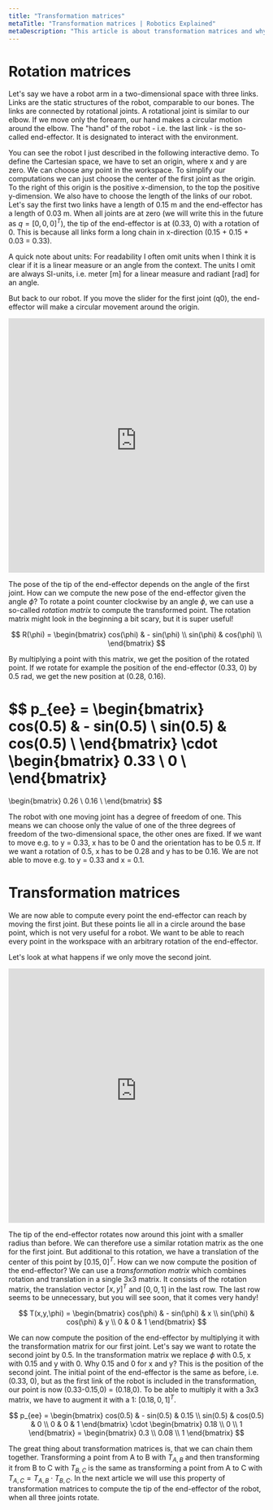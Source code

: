 ```yaml
---
title: "Transformation matrices"
metaTitle: "Transformation matrices | Robotics Explained"
metaDescription: "This article is about transformation matrices and why they are important in robotics."
---
```


# Rotation matrices

Let's say we have a robot arm in a two-dimensional space with three links. Links are the static structures of the robot, comparable to our bones. The links are connected by rotational joints. A rotational joint is similar to our elbow. If we move only the forearm, our hand makes a circular motion around the elbow. The "hand" of the robot - i.e. the last link - is the so-called end-effector. It is designated to interact with the environment.

You can see the robot I just described in the following interactive demo. To define the Cartesian space, we have to set an origin, where x and y are zero. We can choose any point in the workspace. To simplify our computations we can just choose the center of the first joint as the origin. To the right of this origin is the positive x-dimension, to the top the positive y-dimension. We also have to choose the length of the links of our robot. Let's say the first two links have a length of 0.15 m and the end-effector has a length of 0.03 m. When all joints are at zero (we will write this in the future as $q = [0,0,0]^T$), the tip of the end-effector is at (0.33, 0) with a rotation of 0. This is because all links form a long chain in x-direction (0.15 + 0.15 + 0.03 = 0.33).

A quick note about units: For readability I often omit units when I think it is clear if it is a linear measure or an angle from the context. The units I omit are always SI-units, i.e. meter [m] for a linear measure and radiant [rad] for an angle.

But back to our robot. If you move the slider for the first joint (q0), the end-effector will make a circular movement around the origin.

<iframe src="https://kinematics.robotics-explained.com?q1=0&q2=0" title="Robot Kinematics" width="100%" height="500" frameborder="0"></iframe>

The pose of the tip of the end-effector depends on the angle of the first joint. How can we compute the new pose of the end-effector given the angle $\phi$? To rotate a point counter clockwise by an angle $\phi$, we can use a so-called *rotation matrix* to compute the transformed point. The rotation matrix might look in the beginning a bit scary, but it is super useful!

$$
R(\phi) = \begin{bmatrix}
cos(\phi) & - sin(\phi) \\
sin(\phi) & cos(\phi) \\
\end{bmatrix}
$$

By multiplying a point with this matrix, we get the position of the rotated point. If we rotate for example the position of the end-effector (0.33, 0) by 0.5 rad, we get the new position at (0.28, 0.16).

$$
p_{ee} = \begin{bmatrix}
cos(0.5) & - sin(0.5) \\
sin(0.5) & cos(0.5) \\
\end{bmatrix}
\cdot
\begin{bmatrix}
0.33 \\
0 \\
\end{bmatrix}
 =
\begin{bmatrix}
0.26 \\
0.16 \\
\end{bmatrix}
$$

The robot with one moving joint has a degree of freedom of one. This means we can choose only the value of one of the three degrees of freedom of the two-dimensional space, the other ones are fixed. If we want to move e.g. to y = 0.33, x has to be 0 and the orientation has to be 0.5 $\pi$. If we want a rotation of 0.5, x has to be 0.28 and y has to be 0.16. We are not able to move e.g. to y = 0.33 and x = 0.1.

# Transformation matrices

We are now able to compute every point the end-effector can reach by moving the first joint. But these points lie all in a circle around the base point, which is not very useful for a robot. We want to be able to reach every point in the workspace with an arbitrary rotation of the end-effector.

Let's look at what happens if we only move the second joint.

<iframe src="https://kinematics.robotics-explained.com?q0=0&q2=0" title="Robot Kinematics" width="100%" height="500" frameborder="0"></iframe>

The tip of the end-effector rotates now around this joint with a smaller radius than before. We can therefore use a similar rotation matrix as the one for the first joint. But additional to this rotation, we have a translation of the center of this point by $[0.15,0]^T$. How can we now compute the position of the end-effector? We can use a *transformation matrix* which combines rotation and translation in a single 3x3 matrix. It consists of the rotation matrix, the translation vector $[x,y]^T$ and $[0,0,1]$ in the last row. The last row seems to be unnecessary, but you will see soon, that it comes very handy!

$$
T(x,y,\phi)
= \begin{bmatrix}
cos(\phi) & - sin(\phi) & x \\
sin(\phi) & cos(\phi) & y \\
0 & 0 & 1
\end{bmatrix}
$$

We can now compute the position of the end-effector by multiplying it with the transformation matrix for our first joint. Let's say we want to rotate the second joint by 0.5. In the transformation matrix we replace $\phi$ with 0.5, x with 0.15 and y with 0. Why 0.15 and 0 for x and y? This is the position of the second joint. The initial point of the end-effector is the same as before, i.e. (0.33, 0), but as the first link of the robot is included in the transformation, our point is now (0.33-0.15,0) = (0.18,0). To be able to multiply it with a 3x3 matrix, we have to augment it with a 1: $[0.18,0,1]^T$. 

$$
p_{ee} =
\begin{bmatrix}
cos(0.5) & - sin(0.5) & 0.15 \\
sin(0.5) & cos(0.5) & 0 \\
0 & 0 & 1
\end{bmatrix} \cdot 
\begin{bmatrix}
0.18 \\ 0 \\ 1
\end{bmatrix} =
\begin{bmatrix}
0.3 \\ 0.08 \\ 1
\end{bmatrix}
$$

The great thing about transformation matrices is, that we can chain them together. Transforming a point from A to B with $T_{A,B}$ and then transforming it from B to C with $T_{B,C}$ is the same as transforming a point from A to C with $T_{A,C} = T_{A,B} \cdot T_{B,C}$. In the next article we will use this property of transformation matrices to compute the tip of the end-effector of the robot, when all three joints rotate.